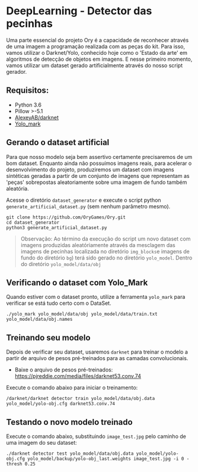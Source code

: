 # DeepLearning - Detector das pecinhas

Uma parte essencial do projeto Ory é a capacidade de reconhecer através de uma imagem a programação realizada com as peças do kit.
Para isso, vamos utilizar o Darknet/Yolo, conhecido hoje como o 'Estado da arte' em algoritmos de detecção de objetos em imagens. E nesse primeiro momento, vamos utilizar um dataset gerado artificialmente através do nosso script gerador.

## Requisitos:
* Python 3.6
* Pillow >-5.1
* [AlexeyAB/darknet](https://github.com/AlexeyAB/darknet)
* [Yolo_mark](https://github.com/AlexeyAB/Yolo_mark)

## Gerando o dataset artificial

Para que nosso modelo seja bem assertivo certamente precisaremos de um bom dataset. Enquanto ainda não possuímos imagens reais, para acelerar o desenvolvimento do projeto, produziremos um dataset com imagens sintéticas geradas a partir de um conjunto de imagens que representam as 'peças' sobrepostas aleatoriamente sobre uma imagem de fundo também aleatória.

Acesse o diretório `dataset_generator` e execute o script python `generate_artificial_dataset.py` (sem nenhum parâmetro mesmo).

```
git clone https://github.com/OryGames/Ory.git
cd dataset_generator
python3 generate_artificial_dataset.py
```

> Observação: Ao término da execução do script um novo dataset com imagens produzidas aleatóriamente através da mesclagem das imagens de pecinhas localizada no diretório `img_blocks`e imagens de fundo do diretório `bg`) terá sido gerado no diretório `yolo_model`. Dentro do diretório `yolo_model/data/obj`

## Verificando o dataset com Yolo_Mark

Quando estiver com o dataset pronto, utilize a ferramenta `yolo_mark` para verificar se está tudo certo com o DataSet.

```
./yolo_mark yolo_model/data/obj yolo_model/data/train.txt yolo_model/data/obj.names
```

## Treinando seu modelo

Depois de verificar seu dataset, usaremos `darknet` para treinar o modelo a partir de arquivo de pesos pré-treinados para as camadas convolucionais.

* Baixe o arquivo de pesos pré-treinados: https://pjreddie.com/media/files/darknet53.conv.74

Execute o comando abaixo para iniciar o treinamento:
```
/darknet/darknet detector train yolo_model/data/obj.data yolo_model/yolo-obj.cfg darknet53.conv.74
```

## Testando o novo modelo treinado
Execute o comando abaixo, substituindo `image_test.jpg` pelo caminho de uma imagem do seu dataset:
```
./darknet detector test yolo_model/data/obj.data yolo_model/yolo-obj.cfg yolo_model/backup/yolo-obj_last.weights image_test.jpg -i 0 -thresh 0.25
```
